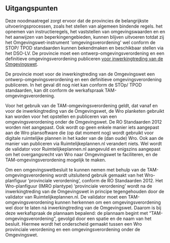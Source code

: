 ## Uitgangspunten

Deze noodmaatregel zorgt ervoor dat de provincies de belangrijkste uitvoeringsprocessen, zoals het stellen van algemeen bindende regels. het opnemen van instructieregels, het vaststellen van omgevingswaarden en en het aanwijzen van beperkingengebieden, kunnen blijven uitvoeren totdat zij het Omgevingswet-instrument 'omgevingsverordening' wel conform de STOP/ TPOD standaarden kunnen bekendmaken en beschikbaar stellen via het DSO-LV. De provincie moet een ontwerp-omgevingsverordening en een definitieve omgevingsverordening publiceren <a href='https://iplo.nl/regelgeving/instrumenten/omgevingsverordening/omgevingsverordening-digitaal-stelsel/' target='_blank'>voor inwerkingtreding van de Omgevingswet</a>.

De provincie moet voor de inwerkingtreding van de Omgevingswet een ontwerp-omgevingsverordening en een definitieve omgevingsverordening publiceren. In het geval dit nog niet kan conform de STOp/ TPOD standaarden, kan dit conform de werkafspraak TAM-omgevingsverordening.  

Voor het gebruik van de TAM-omgevingsverordening geldt, dat vanaf en voor de inwerkingtreding van de Omgevingswet, de Wro planketen gebruikt kan worden voor het opstellen en publiceren van een omgevingsverordening onder de Omgevingswet. De RO Standaarden 2012 worden niet aangepast. Ook wordt op geen enkele manier iets aangepast aan de Wro plansoftware die (op dat moment nog) wordt gebruikt voor digitale ruimtelijke plannen in het kader van de (dan oude) Wro. Ook aan de manier van publiceren via Ruimtelijkeplannen.nl verandert niets.
Wel wordt de validator voor Ruimtelijkeplannen.nl aangevuld en enigszins aangepast om het overgangsrecht van Wro naar Omgevingswet te faciliteren, en de TAM-omgevingsverordening mogelijk te maken.

Om een omgevingswetbesluit te kunnen nemen met behulp van de TAM-omgevingsverordening wordt uitsluitend gebruik gemaakt van het Wro-planfiguur ‘provinciale verordening’, conform de RO Standaarden 2012. 
Het Wro-planfiguur (IMRO plantype) ‘provinciale verordening’ wordt na de inwerkingtreding van de Omgevingswet in principe tegengehouden door de validator van Ruimtelijkeplannen.nl. De validator moet een TAM-omgevingsverordening kunnen herkennen om een omgevingsverordening wel door te laten ná inwerkingtreding van de Omgevingswet. Daarom is bij deze werkafspraak de plannaam bepalend: de plannaam begint met “TAM-omgevingsverordening”, gevolgd door een spatie en de naam van het besluit. Hiermee wordt het onderscheid gemaakt tussen een Wro provinciale verordening en een omgevingsverordening onder de Omgevingswet.


